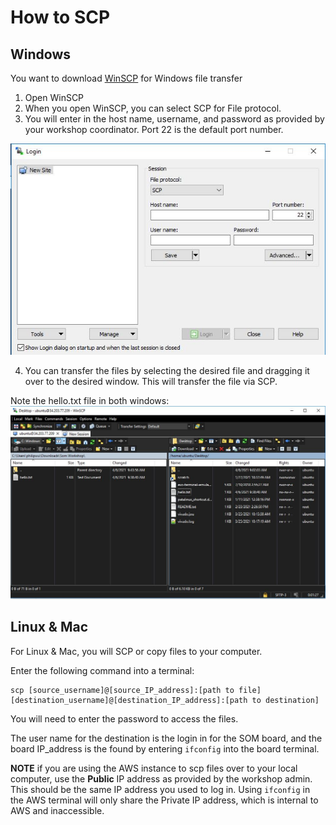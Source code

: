 # How to SCP

## Windows
You want to download [WinSCP](https://winscp.net/eng/download.php) for Windows file transfer

1. Open WinSCP
2. When you open WinSCP, you can select SCP for File protocol. 
3. You will enter in the host name, username, and password as provided by your workshop coordinator. Port 22 is the default port number.

<img src="/images/winscp_image1.JPG">

4. You can transfer the files by selecting the desired file and dragging it over to the desired window. This will transfer the file via SCP.

Note the hello.txt file in both windows:
<img src="/images/winscp_image3.JPG">


## Linux & Mac
For Linux & Mac, you will SCP or copy files to your computer.


Enter the following command into a terminal: 
```
scp [source_username]@[source_IP_address]:[path to file] [destination_username]@[destination_IP_address]:[path to destination]
```
You will need to enter the password to access the files.

The user name for the destination is the login in for the SOM board, and the board IP_address is the found by entering `ifconfig` into the board terminal.

**NOTE** if you are using the AWS instance to scp files over to your local computer, use the **Public** IP address as provided by the workshop admin. This should be the same IP address you used to log in. Using `ifconfig` in the AWS terminal will only share the Private IP address, which is internal to AWS and inaccessible.  
